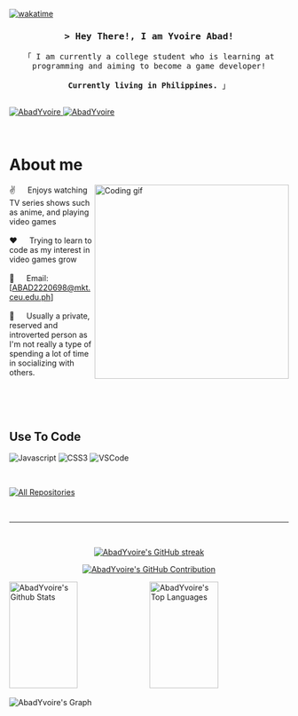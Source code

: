 
[![wakatime](https://wakatime.com/badge/user/eebb3dd8-d9b2-40de-9b88-6fd6cac99dbc.svg)](https://wakatime.com/@eebb3dd8-d9b2-40de-9b88-6fd6cac99dbc)

<!-- Intro  -->
<h3 align="center">
        <samp>&gt; Hey There!, I am Yvoire Abad!
        </samp>
</h3>


<p align="center"> 
  <samp>
    「 I am currently a college student who is learning at programming and aiming to become a game developer! <br><br><b>Currently living in Philippines.</b> 」
    <br>
    <br>
  </samp>
</p>

 <a href="https://www.facebook.com/yvoire.abad/" target="_blank">
  <img src="https://img.shields.io/badge/Facebook-20BEFF?&style=for-the-badge&logo=facebook&logoColor=white" alt="AbadYvoire"  />
  </a>
<a href="https://www.youtube.com/channel/UC3kwBl3lOvscRZMBB_lSeCw" target="_blank">
  <img src="https://img.shields.io/badge/Youtube-red?style=for-the-badge&logo=youtube&logoColor=white" alt="AbadYvoire"/>
 </a>
</p>
<br />

<!-- About Section -->
 # About me
 
<p>
 <img align="right" width="350" src="/assets/programmer.gif" alt="Coding gif" />
  
 ✌️ &emsp; Enjoys watching TV series shows such as anime, and playing video games <br/><br/>
 ❤️ &emsp; Trying to learn to code as my interest in video games grow<br/><br/>
 📧 &emsp; Email: [ABAD2220698@mkt.ceu.edu.ph]<br/><br/>
 💬 &emsp; Usually a private, reserved and introverted person as I'm not really a type of spending a lot of time in socializing with others.

</p>

<br/>
<br/>
<br/>

## Use To Code

![Javascript](https://img.shields.io/badge/Javascript-F0DB4F?style=for-the-badge&labelColor=black&logo=javascript&logoColor=F0DB4F)
![CSS3](https://img.shields.io/badge/CSS3-1572B6?style=for-the-badge&logo=css3&logoColor=white)
![VSCode](https://img.shields.io/badge/Visual_Studio-0078d7?style=for-the-badge&logo=visual%20studio&logoColor=white)

<br/>

<p align="left">
  <a href="https://github.com/AbadYvoire?tab=repositories" target="_blank"><img alt="All Repositories" title="All Repositories" src="https://img.shields.io/badge/-All%20Repos-2962FF?style=for-the-badge&logo=koding&logoColor=white"/></a>
</p>

<br/>
<hr/>
<br/>

<p align="center">
  <a href="https://github.com/AbadYvoire">
    <img src="https://github-readme-streak-stats.herokuapp.com/?user=AbadYvoire&theme=radical&border=7F3FBF&background=0D1117" alt="AbadYvoire's GitHub streak"/>
  </a>
</p>

<p align="center">
  <a href="https://github.com/AbadYvoire">
    <img src="https://github-profile-summary-cards.vercel.app/api/cards/profile-details?username=AbadYvoire&theme=radical" alt="AbadYvoire's GitHub Contribution"/>
  </a>
</p>

<a> 
    <a href="https://github.com/alsiam"><img alt="AbadYvoire's Github Stats" src="https://denvercoder1-github-readme-stats.vercel.app/api?username=AbadYvoire&show_icons=true&count_private=true&theme=react&border_color=7F3FBF&bg_color=0D1117&title_color=F85D7F&icon_color=F8D866" height="192px" width="49.5%"/></a>
  <a href="https://github.com/alsiam"><img alt="AbadYvoire's Top Languages" src="https://denvercoder1-github-readme-stats.vercel.app/api/top-langs/?username=AbadYvoire&langs_count=8&layout=compact&theme=react&border_color=7F3FBF&bg_color=0D1117&title_color=F85D7F&icon_color=F8D866" height="192px" width="49.5%"/></a>
  <br/>
</a>


![AbadYvoire's Graph](https://github-readme-activity-graph.vercel.app/graph?username=AbadYvoire&custom_title=Abad%20Yvoire's%20GitHub%20Activity%20Graph&bg_color=0D1117&color=7F3FBF&line=7F3FBF&point=7F3FBF&area_color=FFFFFF&title_color=FFFFFF&area=true)
